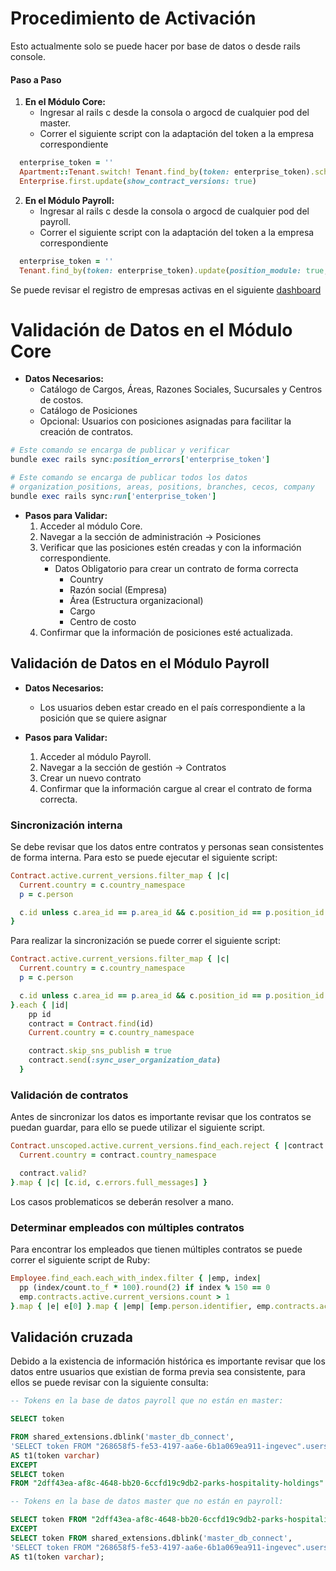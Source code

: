 
# Procedimiento de Activación

Esto actualmente solo se puede hacer por base de datos o desde rails console.
#### Paso a Paso

1. **En el Módulo Core:**
	- Ingresar al rails c desde la consola o argocd de cualquier pod del master.
	- Correr el siguiente script con la adaptación del token a la empresa correspondiente
```ruby
  enterprise_token = ''
  Apartment::Tenant.switch! Tenant.find_by(token: enterprise_token).scheme
  Enterprise.first.update(show_contract_versions: true)
```

2. **En el Módulo Payroll:**
	- Ingresar al rails c desde la consola o argocd de cualquier pod del payroll.
	- Correr el siguiente script con la adaptación del token a la empresa correspondiente
```ruby
  enterprise_token = ''
  Tenant.find_by(token: enterprise_token).update(position_module: true, syncronization: true)
```



Se puede revisar el registro de empresas activas en el siguiente [dashboard](https://app.us.luzmo.com/s/configuraciones-prendidas-master-d4856sk8uabcth5a)

# Validación de Datos en el Módulo Core

- **Datos Necesarios:**
    - Catálogo de Cargos, Áreas, Razones Sociales, Sucursales y Centros de costos.
    - Catálogo de Posiciones
    - Opcional: Usuarios con posiciones asignadas para facilitar la creación de contratos.

```ruby
# Este comando se encarga de publicar y verificar 
bundle exec rails sync:position_errors['enterprise_token']

# Este comando se encarga de publicar todos los datos 
# organization_positions, areas, positions, branches, cecos, company
bundle exec rails sync:run['enterprise_token']
```
        
    
- **Pasos para Validar:**
    1. Acceder al módulo Core.
    2. Navegar a la sección de administración -> Posiciones
    3. Verificar que las posiciones estén creadas y con la información correspondiente.
        - Datos Obligatorio para crear un contrato de forma correcta
            - Country
            - Razón social (Empresa)
            - Área (Estructura organizacional)
            - Cargo
            - Centro de costo
    4. Confirmar que la información de posiciones esté actualizada.
        

## Validación de Datos en el Módulo Payroll

- **Datos Necesarios:**
    - Los usuarios deben estar creado en el país correspondiente a la posición que se quiere asignar

- **Pasos para Validar:**
    1. Acceder al módulo Payroll.
    2. Navegar a la sección de gestión -> Contratos
    3. Crear un nuevo contrato
    4. Confirmar que la información cargue al crear el contrato de forma correcta.

### Sincronización interna

Se debe revisar que los datos entre contratos y personas sean consistentes de forma interna. Para esto se puede ejecutar el siguiente script:

```ruby
Contract.active.current_versions.filter_map { |c|
  Current.country = c.country_namespace
  p = c.person

  c.id unless c.area_id == p.area_id && c.position_id == p.position_id && c.supervisor_id == p.direct_manager_id
}
```

Para realizar la sincronización se puede correr el siguiente script:

```ruby
Contract.active.current_versions.filter_map { |c|
  Current.country = c.country_namespace
  p = c.person

  c.id unless c.area_id == p.area_id && c.position_id == p.position_id && c.supervisor_id == p.direct_manager_id
}.each { |id|
    pp id
    contract = Contract.find(id)
    Current.country = c.country_namespace

    contract.skip_sns_publish = true
    contract.send(:sync_user_organization_data)
  }
```

### Validación de contratos

Antes de sincronizar los datos es importante revisar que los contratos se puedan guardar, para ello se puede utilizar el siguiente script.

```ruby
Contract.unscoped.active.current_versions.find_each.reject { |contract|
  Current.country = contract.country_namespace

  contract.valid?
}.map { |c| [c.id, c.errors.full_messages] }
```

Los casos problematicos se deberán resolver a mano.

### Determinar empleados con múltiples contratos

Para encontrar los empleados que tienen múltiples contratos se puede correr el siguiente script de Ruby:

```ruby
Employee.find_each.each_with_index.filter { |emp, index|
  pp (index/count.to_f * 100).round(2) if index % 150 == 0
  emp.contracts.active.current_versions.count > 1
}.map { |e| e[0] }.map { |emp| [emp.person.identifier, emp.contracts.active.current_versions.count] }
```

## Validación cruzada

Debido a la existencia de información histórica es importante revisar que los datos entre usuarios que existian de forma previa sea consistente, para ellos se puede revisar con la siguiente consulta:

```sql
-- Tokens en la base de datos payroll que no están en master:

SELECT token

FROM shared_extensions.dblink('master_db_connect',
'SELECT token FROM "268658f5-fe53-4197-aa6e-6b1a069ea911-ingevec".users')
AS t1(token varchar)
EXCEPT
SELECT token
FROM "2dff43ea-af8c-4648-bb20-6ccfd19c9db2-parks-hospitality-holdings".users;

-- Tokens en la base de datos master que no están en payroll:

SELECT token FROM "2dff43ea-af8c-4648-bb20-6ccfd19c9db2-parks-hospitality-holdings".users
EXCEPT
SELECT token FROM shared_extensions.dblink('master_db_connect',
'SELECT token FROM "268658f5-fe53-4197-aa6e-6b1a069ea911-ingevec".users')
AS t1(token varchar);
```
